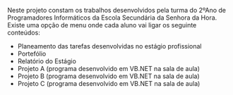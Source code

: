 Neste projeto constam os trabalhos desenvolvidos pela turma do 2ºAno de Programadores Informáticos da Escola Secundária da Senhora da Hora.
Existe uma opção de menu onde cada aluno vai ligar os seguinte conteúdos:
- Planeamento das tarefas desenvolvidas no estágio profissional
- Portefólio
- Relatório do Estágio
- Projeto A (programa desenvolvido em VB.NET na sala de aula)
- Projeto B (programa desenvolvido em VB.NET na sala de aula)
- Projeto C (programa desenvolvido em VB.NET na sala de aula)

